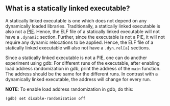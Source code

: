## What is a statically linked executable?

A statically linked executable is one which does not depend on any dynamically 
loaded libraries. Traditionally, a statically linked executable is also not a
[PIE](pie.md). Hence, the ELF file of a statically linked executable will not
have a `.dynamic` section. Further, since the executable is not a PIE, it will
not require any dynamic relocations to be applied. Hence, the ELF file of a
statically linked executable will also not have a `.dyn.rel[a]` sections.

Since a statically linked executable is not a PIE, one can do another
experiment using gdb: For different runs of the executable, after enabling
load address randomization in gdb, print the address of the `main` function.
The address should be the same for the different runs. In contrast with a
dynamically linked executable, the address will change for every run.

**NOTE**: To enable load address randomization in gdb, do this:

```
(gdb) set disable-randomization off
```
